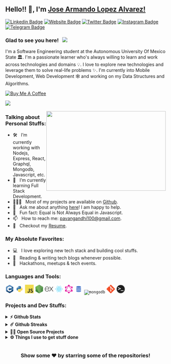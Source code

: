 ## Hello!! 👋, I'm [Jose Armando Lopez Alvarez!](https://github.com/JS2202/)

[![Linkedin Badge](https://img.shields.io/badge/-LinkedIn-0e76a8?style=flat-square&logo=Linkedin&logoColor=white)](https://linkedin.com/in/js2202)
[![Website Badge](https://img.shields.io/badge/Website-3b5998?style=flat-square&logo=google-chrome&logoColor=white)](https://js2202.github.io/)
[![Twitter Badge](https://img.shields.io/badge/-Twitter-00acee?style=flat-square&logo=Twitter&logoColor=white)](https://twitter.com/js2202)
[![Instagram Badge](https://img.shields.io/badge/-Instagram-e4405f?style=flat-square&logo=Instagram&logoColor=white)](https://instagram.com/js2202/)
[![Telegram Badge](https://img.shields.io/badge/-Telegram-0088cc?style=flat-square&logo=Telegram&logoColor=white)](https://t.me/js2202)

### Glad to see you here! &nbsp; ![](https://visitor-badge.glitch.me/badge?page_id=js2202.js2202&style=flat-square&color=0088cc)

I'm a Software Engineering student at the Autonomous University Of Mexico State 🏛. I'm a passionate learner who's always willing to learn and work across technologies and domains 💡. I love to explore new technologies and leverage them to solve real-life problems ✨. I'm currently into Mobile Development, Web Development 🕸️ and working on my Data Structures and Algorithms.

<a href="https://www.codewars.com/users/JS2202" target="_blank"><img src="https://www.codewars.com/users/JS2202/badges/large" alt="Buy Me A Coffee" height="60px" width="217px" ></a>

[![](https://gitwar.herokuapp.com/badge?username=js2202&label=Gitwar%20Profile%20Score&style=for-the-badge&color=0088cc)](https://gitwar.herokuapp.com/)

<img align="right" height="250" width="375" alt="" src="https://raw.githubusercontent.com/js2202/js2202/master/gifs/coder.gif" />

### Talking about Personal Stuffs:

- 🛠 &nbsp; I’m currently working with Nodejs, Express, React, <br /> Graphql, Mongodb, Javascript, etc.
- 🚀 &nbsp; I’m currently learning Full Stack Development.
- 👨🏻‍💻 &nbsp; Most of my projects are available on [Github](https://github.com/js2202).
- 💬 &nbsp; Ask me about anything [here](https://github.com/js2202/js2202/issues/2)! I am happy to help.
- 👾 &nbsp; Fun fact: Equal is Not Always Equal in Javascript.
- 📫 &nbsp; How to reach me: pavangandhi100@gmail.com.
- 📝 &nbsp; Checkout my [Resume](https://github.com/js2202/js2202/blob/master/resume.pdf).

### My Absolute Favorites:

- 💻 &nbsp; I love exploring new tech stack and building cool stuffs.
- 📰 &nbsp; Reading & writing tech blogs whenever possible.
- 🍕 &nbsp; Hackathons, meetups & tech events.

### Languages and Tools:

<code><img height="27" src="https://raw.githubusercontent.com/github/explore/80688e429a7d4ef2fca1e82350fe8e3517d3494d/topics/cpp/cpp.png" alt="cpp"></code>
<code><img height="27" src="https://raw.githubusercontent.com/github/explore/80688e429a7d4ef2fca1e82350fe8e3517d3494d/topics/python/python.png" alt="python"></code>
<code><img height="27" src="https://raw.githubusercontent.com/github/explore/80688e429a7d4ef2fca1e82350fe8e3517d3494d/topics/javascript/javascript.png" alt="javascript"></code>
<code><img height="27" src="https://raw.githubusercontent.com/github/explore/80688e429a7d4ef2fca1e82350fe8e3517d3494d/topics/nodejs/nodejs.png" alt="nodejs"></code>
<code><img height="27" src="https://raw.githubusercontent.com/devicons/devicon/master/icons/express/express-original.svg" alt="expressjs"></code>
<code><img height="27" src="https://raw.githubusercontent.com/github/explore/80688e429a7d4ef2fca1e82350fe8e3517d3494d/topics/react/react.png" alt="react"></code>
<code><img height="27" src="https://raw.githubusercontent.com/github/explore/80688e429a7d4ef2fca1e82350fe8e3517d3494d/topics/graphql/graphql.png" alt="graphql"></code>
<code><img height="27" src="https://raw.githubusercontent.com/github/explore/80688e429a7d4ef2fca1e82350fe8e3517d3494d/topics/sql/sql.png" alt="sql"></code>
<code><img height="27" src="https://encrypted-tbn0.gstatic.com/images?q=tbn%3AANd9GcSTTzPAw-55ssm1Im594xYZ9eRQu2JylrkYLg&usqp=CAU" alt="mongodb"></code>
<code><img height="27" src="https://raw.githubusercontent.com/devicons/devicon/master/icons/git/git-original.svg" alt="git"></code>
<code><img height="27" src="https://raw.githubusercontent.com/github/explore/80688e429a7d4ef2fca1e82350fe8e3517d3494d/topics/terminal/terminal.png" alt="terminal"></code>

<!--
<code><img height="25" src="https://raw.githubusercontent.com/github/explore/80688e429a7d4ef2fca1e82350fe8e3517d3494d/topics/sass/sass.png" alt="sass"></code>
-->

### Projects and Dev Stuffs:

<details>	
  <summary><b>⚡ Github Stats</b></summary>

  <br />
  <img height="180em" src="https://github-readme-stats.vercel.app/api?username=js2202&show_icons=true&hide_border=true&&count_private=true&include_all_commits=true" />
  <img height="180em" src="https://github-readme-stats.vercel.app/api/top-langs/?username=js2202&exclude_repo=KNN-Image-Classification&show_icons=true&hide_border=true&layout=compact&langs_count=8"/>
</details>

<details>	
  <summary><b>☄️ Github Streaks</b></summary>

  <br />
  <img height="180em" src="https://github-readme-streak-stats.herokuapp.com/?user=js2202&hide_border=true" />
</details>

<details>
  <summary><b>🧑‍🚀 Open Source Projects</b></summary>

  <br />
  <table>
    <thead align="center">
      <tr border: none;>
        <td><b>💻 Projects</b></td>
        <td><b>🌟 Stars</b></td>
        <td><b>🍴 Forks</b></td>
        <td><b>🐛 Issues</b></td>
        <td><b>🔔 Pull Requests</b></td>
        <td><b>👨‍💻 Language</b></td>
      </tr>
    </thead>
    <tbody>
      <tr>
	      <td><a href="https://github.com/js2202/Gitwar"><b>🚀 Gitwar</b></a></td>
        <td><img alt="Stars" src="https://img.shields.io/github/stars/js2202/Gitwar?style=flat-square&labelColor=343b41"/></td>
        <td><img alt="Forks" src="https://img.shields.io/github/forks/js2202/Gitwar?style=flat-square&labelColor=343b41"/></td>
        <td><img alt="Issues" src="https://img.shields.io/github/issues/js2202/Gitwar?style=flat-square"/></td>
        <td><img alt="Pull Requests" src="https://img.shields.io/github/issues-pr/js2202/Gitwar?style=flat-square"/></td>
        <td><img alt="Language" src="https://img.shields.io/github/languages/top/js2202/Gitwar?style=flat-square"/></td>
      </tr>
      <tr>
	      <td><a href="https://github.com/js2202/TradeByte"><b>💸 TradeByte</b></a></td>
        <td><img alt="Stars" src="https://img.shields.io/github/stars/js2202/TradeByte?style=flat-square&labelColor=343b41"/></td>
        <td><img alt="Forks" src="https://img.shields.io/github/forks/js2202/TradeByte?style=flat-square&labelColor=343b41"/></td>
        <td><img alt="Issues" src="https://img.shields.io/github/issues/js2202/TradeByte?style=flat-square"/></td>
        <td><img alt="Pull Requests" src="https://img.shields.io/github/issues-pr/js2202/TradeByte?style=flat-square"/></td>
        <td><img alt="Language" src="https://img.shields.io/github/languages/top/js2202/TradeByte?label=javascript&style=flat-square"/></td>
      </tr>
      <tr>
	      <td><a href="https://github.com/js2202/TheNodeCourse"><b>👨🏻‍💻 TheNodeCourse</b></a></td>
        <td><img alt="Stars" src="https://img.shields.io/github/stars/js2202/TheNodeCourse?style=flat-square&labelColor=343b41"/></td>
        <td><img alt="Forks" src="https://img.shields.io/github/forks/js2202/TheNodeCourse?style=flat-square&labelColor=343b41"/></td>
        <td><img alt="Issues" src="https://img.shields.io/github/issues/js2202/TheNodeCourse?style=flat-square"/></td>
        <td><img alt="Pull Requests" src="https://img.shields.io/github/issues-pr/js2202/TheNodeCourse?style=flat-square"/></td>
        <td><img alt="Language" src="https://img.shields.io/github/languages/top/js2202/TheNodeCourse?style=flat-square"/></td> 
      </tr>
      <tr>
	      <td><a href="https://github.com/js2202/js2202"><b>🤓 js2202</b></a></td>
        <td><img alt="Stars" src="https://img.shields.io/github/stars/js2202/js2202?style=flat-square&labelColor=343b41"/></td>
        <td><img alt="Forks" src="https://img.shields.io/github/forks/js2202/js2202?style=flat-square&labelColor=343b41"/></td>
        <td><img alt="Issues" src="https://img.shields.io/github/issues/js2202/js2202?style=flat-square"/></td>
        <td><img alt="Pull Requests" src="https://img.shields.io/github/issues-pr/js2202/js2202?style=flat-square"/></td>
        <td><img alt="Language" src="https://img.shields.io/badge/markdown-100%25-blue?style=flat-square"/></td> 
      </tr>
    </tbody>
  </table>
  <br />
</details>
 
<details>	
  <br />
  <summary><b>⚙️ Things I use to get stuff done</b></summary>
  	<ul>
  	    <li><b>OS:</b> Ubuntu 20.04</li>
	    <li><b>Laptop: </b> HP Elitebook (i5)</li>
  	    <li><b>Browser: </b> Firefox Web Browser</li>
	    <li><b>Terminal: </b> ZSH: Oh My Zsh (PowerLevel10k)</li>
	    <li><b>Code Editor:</b> VSCode - The best editor out there.</li>
	    <li><b>To Stay Updated:</b> Dev.to, Medium, Linkedin and Twitter.</li>
	    <br />
	⚛️ Checkout My VSCode Configrations <a href="https://gist.github.com/js2202/039b1dc5a7cdcb007ab3691814d53130">Here</a>.
	</ul>	
</details>

#

<div align="center">

### Show some ❤️ by starring some of the repositories!

</div>